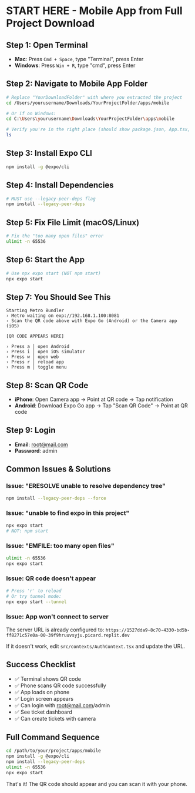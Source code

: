 # START HERE - Mobile App from Full Project Download

## Step 1: Open Terminal
- **Mac**: Press `Cmd + Space`, type "Terminal", press Enter
- **Windows**: Press `Win + R`, type "cmd", press Enter

## Step 2: Navigate to Mobile App Folder
```bash
# Replace "YourDownloadFolder" with where you extracted the project
cd /Users/yourusername/Downloads/YourProjectFolder/apps/mobile

# Or if on Windows:
cd C:\Users\yourusername\Downloads\YourProjectFolder\apps\mobile

# Verify you're in the right place (should show package.json, App.tsx, src folder)
ls
```

## Step 3: Install Expo CLI
```bash
npm install -g @expo/cli
```

## Step 4: Install Dependencies
```bash
# MUST use --legacy-peer-deps flag
npm install --legacy-peer-deps
```

## Step 5: Fix File Limit (macOS/Linux)
```bash
# Fix the "too many open files" error
ulimit -n 65536
```

## Step 6: Start the App
```bash
# Use npx expo start (NOT npm start)
npx expo start
```

## Step 7: You Should See This
```
Starting Metro Bundler
› Metro waiting on exp://192.168.1.100:8081
› Scan the QR code above with Expo Go (Android) or the Camera app (iOS)

[QR CODE APPEARS HERE]

› Press a │ open Android
› Press i │ open iOS simulator
› Press w │ open web
› Press r │ reload app
› Press m │ toggle menu
```

## Step 8: Scan QR Code
- **iPhone**: Open Camera app → Point at QR code → Tap notification
- **Android**: Download Expo Go app → Tap "Scan QR Code" → Point at QR code

## Step 9: Login
- **Email**: root@mail.com
- **Password**: admin

## Common Issues & Solutions

### Issue: "ERESOLVE unable to resolve dependency tree"
```bash
npm install --legacy-peer-deps --force
```

### Issue: "unable to find expo in this project"
```bash
npx expo start
# NOT: npm start
```

### Issue: "EMFILE: too many open files"
```bash
ulimit -n 65536
npx expo start
```

### Issue: QR code doesn't appear
```bash
# Press 'r' to reload
# Or try tunnel mode:
npx expo start --tunnel
```

### Issue: App won't connect to server
The server URL is already configured to: `https://1527dda9-8c70-4330-bd5b-ff8271c57e0a-00-39f9hruuvsyju.picard.replit.dev`

If it doesn't work, edit `src/contexts/AuthContext.tsx` and update the URL.

## Success Checklist
- ✅ Terminal shows QR code
- ✅ Phone scans QR code successfully
- ✅ App loads on phone
- ✅ Login screen appears
- ✅ Can login with root@mail.com/admin
- ✅ See ticket dashboard
- ✅ Can create tickets with camera

## Full Command Sequence
```bash
cd /path/to/your/project/apps/mobile
npm install -g @expo/cli
npm install --legacy-peer-deps
ulimit -n 65536
npx expo start
```

That's it! The QR code should appear and you can scan it with your phone.